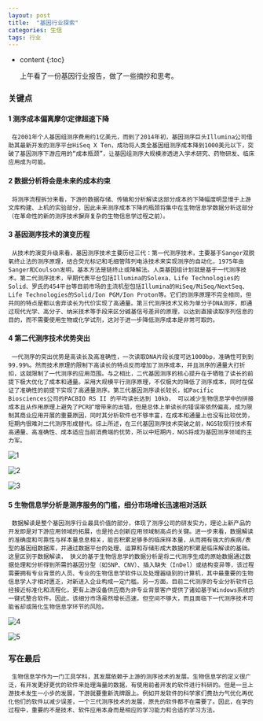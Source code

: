 ```yaml
---
layout: post
title:  "基因行业探索"
categories: 生信 
tags: 行业
---
```


* content
{:toc}

     上午看了一份基因行业报告，做了一些摘抄和思考。




### 关键点


#### 1 测序成本偏离摩尔定律超速下降

     在2001年个人基因组测序费用约1亿美元，而到了2014年初，基因测序巨头Illumina公司借助其最新开发的测序平台HiSeq X Ten，成功将人类全基因组测序成本降到1000美元以下，突破了基因测序下游应用的“成本瓶颈”，让基因组测序大规模渗透进入学术研究、药物研发、临床应用成为可能。


#### 2 数据分析将会是未来的成本约束

     将测序流程拆分来看，下游的数据存储、传输和分析解读这部分成本的下降幅度明显慢于上游文库构建、上机的实验部分，因此未来测序成本下降的瓶颈将集中在生物信息学数据分析这部分（在革命性的新的测序技术摒弃复杂的生物信息学过程之前）。


#### 3 基因测序技术的演变历程

     从技术的演变升级来看，基因测序技术主要历经三代：第一代测序技术，主要基于Sanger双脱氧终止法的测序原理，结合荧光标记和毛细管阵列电泳技术来实现测序的自动化，1975年由Sanger和Coulson发明，基本方法是链终止或降解法。人类基因组计划就是基于一代测序技术。第二代测序技术，早期代表平台包括Illumina的Solexa、Life Technologies的Solid、罗氏的454平台等目前市场的主流机型包括Illumina的HiSeq/MiSeq/NextSeq、Life Technologies的Solid/Ion PGM/Ion Proton等。它们的测序原理不完全相同，但共同的特点是都以舍弃读长为代价实现了高通量。第三代测序技术又称为单分子DNA测序，即通过现代光学、高分子、纳米技术等手段来区分碱基信号差异的原理，以达到直接读取序列信息的目的，而不需要使用生物或化学试剂，这对于进一步降低测序成本是非常可取的。


#### 4 第二代测序技术优势突出

     一代测序的突出优势是高读长及高准确性，一次读取DNA片段长度可达1000bp，准确性可到到99.99%。然而技术原理的限制下高读长的特点反而增加了测序成本，并且测序的通量大打折扣，这就限制了一代测序的应用范围。与之相比，二代基因测序的核心提升在于牺牲了读长的前提下极大优化了成本和通量。采用大规模平行测序原理，不仅极大的降低了测序成本，同时在保证了准确性的前提下实现了高通量测序。第三代基因测序读长较长，如Pacific Biosciences公司的PACBIO RS II 的平均读长达到 10kb， 可以减少生物信息学中的拼接成本且从作用原理上避免了PCR扩增带来的出错，但是总体上单读长的错误率依然偏高，成为限制其商业应用开展的重要原因，同时其分析软件也不够丰富，在成本和通量上也没有比较优势， 短期内很难对二代测序形成替代。综上所述，在三代基因测序技术突破之前，NGS较现行技术有高通量、高准确性、成本适应当前消费端的优势，所以中短期内，NGS将成为基因测序领域的主力军。

![1](http://o7zaxp1i2.bkt.clouddn.com/836d0f3e-ddb3-4011-a4f2-18b1cc9ceaaa.png)

![2](http://o7zaxp1i2.bkt.clouddn.com/a22d4439-7087-4088-902f-7c0d5e36613f.png)

![3](http://o7zaxp1i2.bkt.clouddn.com/9b0c98b7-d43e-443f-a263-485d4fd31f69.png)


#### 5 生物信息学分析是测序服务的门槛，细分市场增长迅速相对活跃

     数据解读是整个基因测序行业最具价值的部分，体现了测序公司的研发实力，理论上新产品的开发即是对下游应用领域的拓展，也是抢占创新应用领域制高点的关键。进一步来看，数据解读的准确度和可靠性与样本量息息相关，能否积累足够多的临床样本量，从而拥有强大的疾病/表型的基因组数据库，并通过数据平台的处理、运算和存储形成大数据的积累是临床解读的基础。这里区别于数据解读， 狭义的基于生物信息学的数据分析是将二代测序生成的原始数据通过数据处理和分析得到所需的基因分型（如SNP、CNV）、插入缺失（InDel）或结构变异等，该过程需要拥有专业背景的人员、专业的生物信息学软件以及处理器级别的计算机，其中最重要的生物信息学人才相对匮乏，对新进入企业构成一定门槛。另一方面，目前二代测序的专业分析软件已经接近标准化和流程化，更有上游设备供应商为非专业背景客户提供了诸如基于Windows系统的一键式整合软件。因此，该细分市场虽然增长迅速，但空间不够大，而且面临下一代测序技术可能省却或简化生物信息学环节的风险。

![4](http://o7zaxp1i2.bkt.clouddn.com/56eaae63-f790-4adb-89b1-efd85dfa4f13.png)

![5](http://o7zaxp1i2.bkt.clouddn.com/77d6fbba-652b-4f8c-a66f-64d578c9fc03.png)


### 写在最后

     生物信息学作为一门工具学科，其发展依赖于上游的测序技术的发展。生物信息学的定义很广泛，有开发更好更优的软件来处理海量的数据，有使用前者开发的软件进行科研的。但是一旦上游技术发生一小步的发展，下游就要重新洗牌跟上。例如开发软件的科学家们费劲力气优化再优化他们的软件以减少误差，一个三代测序技术的发展，原先的软件都不在需要了。因此，在学的过程中，重要的不是技术、软件应用本身而是相应的学习能力和合适的学习方法。

